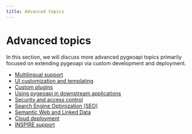 ```yaml
---
title: Advanced topics
---
```


# Advanced topics

In this section, we will discuss more advanced pygeoapi topics primarily
focused on extending pygeoapi via custom development and deployment.

- [Multilingual support](i18n.md)
- [UI customization and templating](ui-custom-templates.md)
- [Custom plugins](custom-plugins.md)
- [Using pygeoapi in downstream applications](downstream-applications.md)
- [Security and access control](security-access-control.md)
- [Search Engine Optimization (SEO)](seo.md) 
- [Semantic Web and Linked Data](semantic-web-linked-data.md)
- [Cloud deployment](cloud.md)
- [INSPIRE support](inspire.md)
